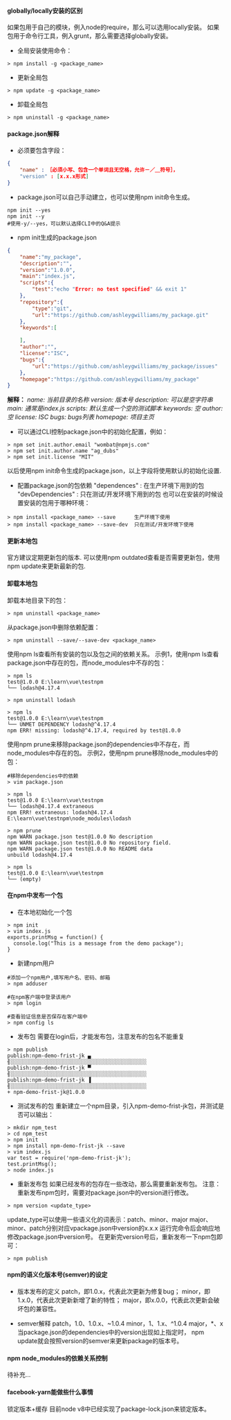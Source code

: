 #### globally/locally安装的区别
如果包用于自己的模块，例入node的require，那么可以选用locally安装。
如果包用于命令行工具，例入grunt，那么需要选择globally安装。
- 全局安装使用命令：
```shell
> npm install -g <package_name>
```
- 更新全局包
```shell
> npm update -g <package_name> 
```
- 卸载全局包
```shell
> npm uninstall -g <package_name> 
```

#### package.json解释
- 必须要包含字段：
```json
{
    "name" :　［必须小写、包含一个单词且无空格，允许－／＿符号］，
    "version" : [x.x.x形式]
}
```

- package.json可以自己手动建立，也可以使用npm init命令生成。
```shell
npm init --yes 
npm init --y
#使用-y/--yes，可以默认选择CLI中的Q&A提示 
```

- npm init生成的package.json
```json
{
    "name":"my_package",
    "description":"",
    "version":"1.0.0",
    "main":"index.js",
    "scripts":{
        "test":"echo "Error: no test specified" && exit 1"
    },
    "repository":{
        "type":"git",
        "url":"https://github.com/ashleygwilliams/my_package.git"
    },
    "keywords":[

    ],
    "author":"",
    "license":"ISC",
    "bugs":{
        "url":"https://github.com/ashleygwilliams/my_package/issues"
    },
    "homepage":"https://github.com/ashleygwilliams/my_package"
}
```
**解释：**
*name: 当前目录的名称
version: 版本号
description: 可以是空字符串
main: 通常是index.js
scripts: 默认生成一个空的测试脚本
keywords: 空
author: 空
license: ISC
bugs: bugs列表
homepage: 项目主页*

- 可以通过CLI控制package.json中的初始化配置，例如：
```shell
> npm set init.author.email "wombat@npmjs.com"
> npm set init.author.name "ag_dubs"
> npm set init.license "MIT"
```
以后使用npm init命令生成的package.json，以上字段将使用默认的初始化设置.

- 配置package.json的包依赖
"dependences" : 在生产环境下用到的包
"devDependencies" : 只在测试/开发环境下用到的包
也可以在安装的时候设置安装的包用于哪种环境：
```shell
> npm install <package_name> --save      生产环境下使用
> npm install <package_name> --save-dev  只在测试/开发环境下使用
```

#### 更新本地包
官方建议定期更新包的版本.
可以使用npm outdated查看是否需要更新包，使用npm update来更新最新的包.

#### 卸载本地包
卸载本地目录下的包：
```shell
> npm uninstall <package_name>
```
从package.json中删除依赖配置：
```shell
> npm uninstall --save/--save-dev <package_name>
```
使用npm ls查看所有安装的包以及包之间的依赖关系。
示例1，使用npm ls查看package.json中存在的包，而node_modules中不存的包：
```shell
> npm ls
test@1.0.0 E:\learn\vue\testnpm
└── lodash@4.17.4

> npm uninstall lodash

> npm ls
test@1.0.0 E:\learn\vue\testnpm
└── UNMET DEPENDENCY lodash@^4.17.4
npm ERR! missing: lodash@^4.17.4, required by test@1.0.0
```
使用npm prune来移除package.json的dependencies中不存在，而node_modules中存在的包。
示例2，使用npm prune移除node_modules中的包：
```shell
#移除dependencies中的依赖
> vim package.json 

> npm ls
test@1.0.0 E:\learn\vue\testnpm
└── lodash@4.17.4 extraneous
npm ERR! extraneous: lodash@4.17.4 E:\learn\vue\testnpm\node_modules\lodash

> npm prune
npm WARN package.json test@1.0.0 No description
npm WARN package.json test@1.0.0 No repository field.
npm WARN package.json test@1.0.0 No README data
unbuild lodash@4.17.4

> npm ls
test@1.0.0 E:\learn\vue\testnpm
└── (empty)
```

#### 在npm中发布一个包
- 在本地初始化一个包
```shell
> npm init
> vim index.js
exports.printMsg = function() {
  console.log("This is a message from the demo package");
}
```

- 新建npm用户
```shell
#添加一个npm用户,填写用户名、密码、邮箱
> npm adduser

#在npm客户端中登录该用户
> npm login

#查看验证信息是否保存在客户端中
> npm config ls
```

- 发布包
需要在login后，才能发布包，注意发布的包名不能重复
```shell
> npm publish
publish:npm-demo-frist-jk ▄ ╢░░░░░░░░░░░░░░░░░░░░░░░░░░░░░░░░░░░░░░░░░░░░ 
publish:npm-demo-frist-jk ▀ ╢░░░░░░░░░░░░░░░░░░░░░░░░░░░░░░░░░░░░░░░░░░░░ 
publish:npm-demo-frist-jk ▐ ╢░░░░░░░░░░░░░░░░░░░░░░░░░░░░░░░░░░░░░░░░░░░░ 
+ npm-demo-frist-jk@1.0.0
```

- 测试发布的包
重新建立一个npm目录，引入npm-demo-frist-jk包，并测试是否可以输出：
```shell
> mkdir npm_test
> cd npm_test
> npm init
> npm install npm-demo-frist-jk --save
> vim index.js
var test = require('npm-demo-frist-jk');
test.printMsg();
> node index.js
```

- 重新发布包
如果已经发布的包存在一些改动，那么需要重新发布包。
注意：重新发布npm包时，需要对package.json中的version进行修改。
```shell
> npm version <update_type>
```
update_type可以使用一些语义化的词表示：patch、minor、major
major、minor、patch分别对应vpackage.json中version的x.x.x
运行完命令后会响应地修改package.json中version号。
在更新完version号后，重新发布一下npm包即可：
```shell
> npm publish
```

#### npm的语义化版本号(semver)的设定
- 版本发布的定义
patch，即1.0.x，代表此次更新为修复bug；
minor，即1.x.0，代表此次更新新增了新的特性；
major，即x.0.0，代表此次更新会破坏包的兼容性。

- semver解释
patch，1.0、1.0.x、~1.0.4
minor，1、1.x、^1.0.4
major，*、x
当package.json的dependencies中的version出现如上指定时，
npm update就会按照version的semver来更新package的版本号。

#### npm node_modules的依赖关系控制
待补充...

#### facebook-yarn能做些什么事情
锁定版本+缓存
目前node v8中已经实现了package-lock.json来锁定版本。

